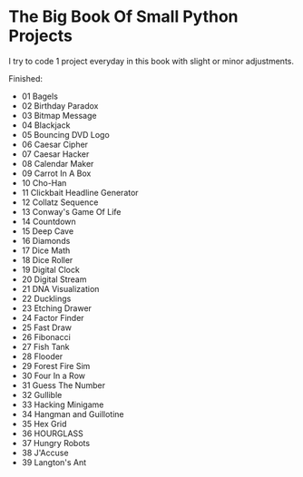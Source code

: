 # The Big Book Of Small Python Projects
I try to code 1 project everyday in this book with slight or minor adjustments.

Finished:
 * 01 Bagels
 * 02 Birthday Paradox
 * 03 Bitmap Message
 * 04 Blackjack
 * 05 Bouncing DVD Logo
 * 06 Caesar Cipher
 * 07 Caesar Hacker
 * 08 Calendar Maker
 * 09 Carrot In A Box
 * 10 Cho-Han
 * 11 Clickbait Headline Generator
 * 12 Collatz Sequence
 * 13 Conway's Game Of Life
 * 14 Countdown
 * 15 Deep Cave
 * 16 Diamonds
 * 17 Dice Math
 * 18 Dice Roller
 * 19 Digital Clock
 * 20 Digital Stream
 * 21 DNA Visualization
 * 22 Ducklings
 * 23 Etching Drawer
 * 24 Factor Finder
 * 25 Fast Draw
 * 26 Fibonacci
 * 27 Fish Tank
 * 28 Flooder
 * 29 Forest Fire Sim
 * 30 Four In a Row
 * 31 Guess The Number
 * 32 Gullible
 * 33 Hacking Minigame
 * 34 Hangman and Guillotine
 * 35 Hex Grid
 * 36 HOURGLASS
 * 37 Hungry Robots
 * 38 J'Accuse
 * 39 Langton's Ant
